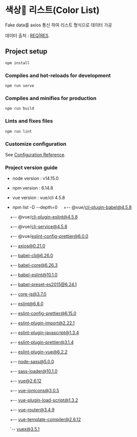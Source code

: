 # 색상🎨 리스트(Color List)
Fake data를 axios 통신 하여 리스트 형식으로 데이터 가공

데이터 출처 : [REQ|RES](https://reqres.in/).

## Project setup
```
npm install
```

### Compiles and hot-reloads for development
```
npm run serve
```

### Compiles and minifies for production
```
npm run build
```

### Lints and fixes files
```
npm run lint
```

### Customize configuration
See [Configuration Reference](https://cli.vuejs.org/config/).

### Project version guide
* node version : v14.15.0

* npm version : 6.14.8

* vue version : vue/cli 4.5.8

* npm list -D --depth=0
&nbsp;&nbsp;&nbsp;&nbsp;+-- @vue/cli-plugin-babel@4.5.8

&nbsp;&nbsp;&nbsp;&nbsp;+-- @vue/cli-plugin-eslint@4.5.8

&nbsp;&nbsp;&nbsp;&nbsp;+-- @vue/cli-service@4.5.8

&nbsp;&nbsp;&nbsp;&nbsp;+-- @vue/eslint-config-prettier@6.0.0

&nbsp;&nbsp;&nbsp;&nbsp;+-- axios@0.21.0

&nbsp;&nbsp;&nbsp;&nbsp;+-- babel-cli@6.26.0

&nbsp;&nbsp;&nbsp;&nbsp;+-- babel-core@6.26.3

&nbsp;&nbsp;&nbsp;&nbsp;+-- babel-eslint@10.1.0

&nbsp;&nbsp;&nbsp;&nbsp;+-- babel-preset-es2015@6.24.1

&nbsp;&nbsp;&nbsp;&nbsp;+-- core-js@3.7.0

&nbsp;&nbsp;&nbsp;&nbsp;+-- eslint@6.8.0

&nbsp;&nbsp;&nbsp;&nbsp;+-- eslint-config-prettier@6.15.0

&nbsp;&nbsp;&nbsp;&nbsp;+-- eslint-plugin-import@2.22.1

&nbsp;&nbsp;&nbsp;&nbsp;+-- eslint-plugin-javascript@1.3.4

&nbsp;&nbsp;&nbsp;&nbsp;+-- eslint-plugin-prettier@3.1.4

&nbsp;&nbsp;&nbsp;&nbsp;+-- eslint-plugin-vue@6.2.2

&nbsp;&nbsp;&nbsp;&nbsp;+-- node-sass@5.0.0

&nbsp;&nbsp;&nbsp;&nbsp;+-- sass-loader@10.1.0

&nbsp;&nbsp;&nbsp;&nbsp;+-- vue@2.6.12

&nbsp;&nbsp;&nbsp;&nbsp;+-- vue-ionicons@3.0.5

&nbsp;&nbsp;&nbsp;&nbsp;+-- vue-plugin-load-script@1.3.2

&nbsp;&nbsp;&nbsp;&nbsp;+-- vue-router@3.4.9

&nbsp;&nbsp;&nbsp;&nbsp;+-- vue-template-compiler@2.6.12

&nbsp;&nbsp;&nbsp;&nbsp;`-- vuex@3.5.1